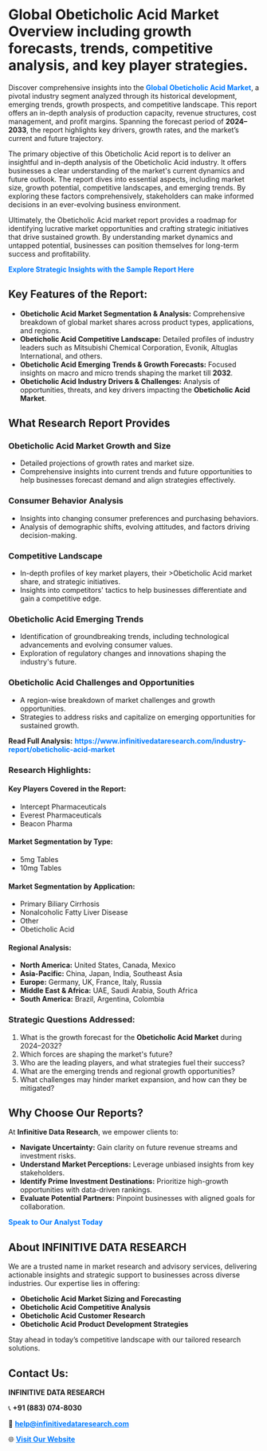 <h1>Global Obeticholic Acid Market Overview including growth forecasts, trends, competitive analysis, and key player strategies.</h1>
<p>
Discover comprehensive insights into the 
<a href="https://www.infinitivedataresearch.com/industry-report/obeticholic-acid-market" rel="dofollow" style="color: #007BFF; text-decoration: none;"><strong>Global Obeticholic Acid Market</strong></a>, a pivotal industry segment analyzed through its historical development, emerging trends, growth prospects, and competitive landscape. This report offers an in-depth analysis of production capacity, revenue structures, cost management, and profit margins. Spanning the forecast period of <strong>2024–2033</strong>, the report highlights key drivers, growth rates, and the market’s current and future trajectory.
</p>
<p>
The primary objective of this Obeticholic Acid report is to deliver an insightful and in-depth analysis of the Obeticholic Acid industry. It offers businesses a clear understanding of the market's current dynamics and future outlook. The report dives into essential aspects, including market size, growth potential, competitive landscapes, and emerging trends. By exploring these factors comprehensively, stakeholders can make informed decisions in an ever-evolving business environment.
</p>
<p>
Ultimately, the Obeticholic Acid market report provides a roadmap for identifying lucrative market opportunities and crafting strategic initiatives that drive sustained growth. By understanding market dynamics and untapped potential, businesses can position themselves for long-term success and profitability.
</p>
<p>
<a href="https://www.infinitivedataresearch.com/request-sample/reportId=112466" style="color: #007BFF; text-decoration: none;"><strong>Explore Strategic Insights with the Sample Report Here</strong></a>
</p>

<h2>Key Features of the Report:</h2>
<ul>
<li><strong>Obeticholic Acid Market Segmentation & Analysis:</strong> Comprehensive breakdown of global market shares across product types, applications, and regions.</li>
<li><strong>Obeticholic Acid Competitive Landscape:</strong> Detailed profiles of industry leaders such as Mitsubishi Chemical Corporation, Evonik, Altuglas International, and others.</li>
<li><strong>Obeticholic Acid Emerging Trends & Growth Forecasts:</strong> Focused insights on macro and micro trends shaping the market till <strong>2032</strong>.</li>
<li><strong>Obeticholic Acid Industry Drivers & Challenges:</strong> Analysis of opportunities, threats, and key drivers impacting the <strong>Obeticholic Acid Market</strong>.</li>
</ul>

<h2>What Research Report Provides</h2>
<h3>Obeticholic Acid Market Growth and Size</h3>
<ul>
<li>Detailed projections of growth rates and market size.</li>
<li>Comprehensive insights into current trends and future opportunities to help businesses forecast demand and align strategies effectively.</li>
</ul>

<h3>Consumer Behavior Analysis</h3>
<ul>
<li>Insights into changing consumer preferences and purchasing behaviors.</li>
<li>Analysis of demographic shifts, evolving attitudes, and factors driving decision-making.</li>
</ul>

<h3>Competitive Landscape</h3>
<ul>
<li>In-depth profiles of key market players, their >Obeticholic Acid market share, and strategic initiatives.</li>
<li>Insights into competitors' tactics to help businesses differentiate and gain a competitive edge.</li>
</ul>

<h3>Obeticholic Acid Emerging Trends</h3>
<ul>
<li>Identification of groundbreaking trends, including technological advancements and evolving consumer values.</li>
<li>Exploration of regulatory changes and innovations shaping the industry's future.</li>
</ul>

<h3>Obeticholic Acid Challenges and Opportunities</h3>
<ul>
<li>A region-wise breakdown of market challenges and growth opportunities.</li>
<li>Strategies to address risks and capitalize on emerging opportunities for sustained growth.</li>
</ul>
<p><strong>Read Full Analysis:</strong> <a href="https://www.infinitivedataresearch.com/industry-report/obeticholic-acid-market" rel="dofollow" style="color: #007BFF; text-decoration: none;"><strong>https://www.infinitivedataresearch.com/industry-report/obeticholic-acid-market</strong></a></p>
<h3>Research Highlights:</h3>
<h4>Key Players Covered in the Report:</h4>
<ul><li>Intercept Pharmaceuticals</li><li>Everest Pharmaceuticals</li><li>Beacon Pharma</li></ul>
<h4>Market Segmentation by Type:</h4>
<ul><li>5mg Tables</li><li>10mg Tables</li></ul>
<h4>Market Segmentation by Application:</h4>
<ul><li>Primary Biliary Cirrhosis</li><li>Nonalcoholic Fatty Liver Disease</li><li>Other</li><li>Obeticholic Acid</li></ul>

<h4>Regional Analysis:</h4>
<ul>
<li><strong>North America:</strong> United States, Canada, Mexico</li>
<li><strong>Asia-Pacific:</strong> China, Japan, India, Southeast Asia</li>
<li><strong>Europe:</strong> Germany, UK, France, Italy, Russia</li>
<li><strong>Middle East & Africa:</strong> UAE, Saudi Arabia, South Africa</li>
<li><strong>South America:</strong> Brazil, Argentina, Colombia</li>
</ul>

<h3>Strategic Questions Addressed:</h3>
<ol>
<li>What is the growth forecast for the <strong>Obeticholic Acid Market</strong> during 2024–2032?</li>
<li>Which forces are shaping the market's future?</li>
<li>Who are the leading players, and what strategies fuel their success?</li>
<li>What are the emerging trends and regional growth opportunities?</li>
<li>What challenges may hinder market expansion, and how can they be mitigated?</li>
</ol>

<h2>Why Choose Our Reports?</h2>
<p>At <strong>Infinitive Data Research</strong>, we empower clients to:</p>
<ul>
<li><strong>Navigate Uncertainty:</strong> Gain clarity on future revenue streams and investment risks.</li>
<li><strong>Understand Market Perceptions:</strong> Leverage unbiased insights from key stakeholders.</li>
<li><strong>Identify Prime Investment Destinations:</strong> Prioritize high-growth opportunities with data-driven rankings.</li>
<li><strong>Evaluate Potential Partners:</strong> Pinpoint businesses with aligned goals for collaboration.</li>
</ul>
<p><a href="https://www.infinitivedataresearch.com/industry-report/obeticholic-acid-market" rel="dofollow" style="color: #007BFF; text-decoration: none;"><strong>Speak to Our Analyst Today</strong></a></p>

<h2>About INFINITIVE DATA RESEARCH</h2>
<p>We are a trusted name in market research and advisory services, delivering actionable insights and strategic support to businesses across diverse industries. Our expertise lies in offering:</p>
<ul>
<li><strong>Obeticholic Acid Market Sizing and Forecasting</strong></li>
<li><strong>Obeticholic Acid Competitive Analysis</strong></li>
<li><strong>Obeticholic Acid Customer Research</strong></li>
<li><strong>Obeticholic Acid Product Development Strategies</strong></li>
</ul>
<p>Stay ahead in today’s competitive landscape with our tailored research solutions.</p>

<h2>Contact Us:</h2>
<p><strong>INFINITIVE DATA RESEARCH</strong></p>
<p>📞 <strong>+91 (883) 074-8030</strong></p>
<p>📧 <strong><a href="mailto:help@infinitivedataresearch.com" style="color: #007BFF;">help@infinitivedataresearch.com</a></strong></p>
<p>🌐 <strong><a href="https://www.infinitivedataresearch.com" rel="dofollow" style="color: #007BFF;">Visit Our Website</a></strong></p>
